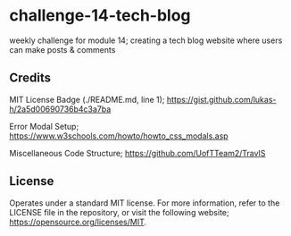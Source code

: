# challenge-14-tech-blog
weekly challenge for module 14; creating a tech blog website where users can make posts &amp; comments 

## Credits

MIT License Badge (./README.md, line 1);
https://gist.github.com/lukas-h/2a5d00690736b4c3a7ba

Error Modal Setup;
https://www.w3schools.com/howto/howto_css_modals.asp

Miscellaneous Code Structure;
https://github.com/UofTTeam2/TravIS

## License

Operates under a standard MIT license. For more information, refer to the LICENSE file in the repository, or visit the following website; https://opensource.org/licenses/MIT.